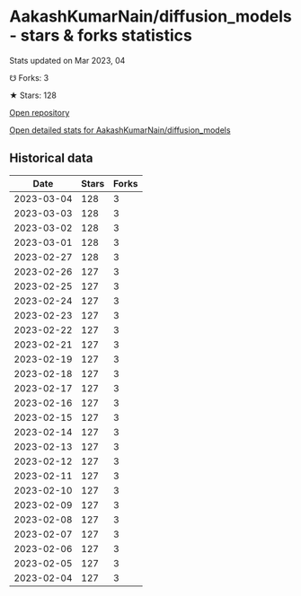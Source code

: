 # AakashKumarNain/diffusion_models - stars & forks statistics

Stats updated on Mar 2023, 04

☋ Forks: 3

★ Stars: 128

[Open repository](https://github.com/AakashKumarNain/diffusion_models)

[Open detailed stats for AakashKumarNain/diffusion_models](https://reviewgithub.com/rep/AakashKumarNain/diffusion_models)

## Historical data
| Date | Stars | Forks |
|------|-------|-------|
| 2023-03-04 | 128 | 3 | 
| 2023-03-03 | 128 | 3 | 
| 2023-03-02 | 128 | 3 | 
| 2023-03-01 | 128 | 3 | 
| 2023-02-27 | 128 | 3 | 
| 2023-02-26 | 127 | 3 | 
| 2023-02-25 | 127 | 3 | 
| 2023-02-24 | 127 | 3 | 
| 2023-02-23 | 127 | 3 | 
| 2023-02-22 | 127 | 3 | 
| 2023-02-21 | 127 | 3 | 
| 2023-02-19 | 127 | 3 | 
| 2023-02-18 | 127 | 3 | 
| 2023-02-17 | 127 | 3 | 
| 2023-02-16 | 127 | 3 | 
| 2023-02-15 | 127 | 3 | 
| 2023-02-14 | 127 | 3 | 
| 2023-02-13 | 127 | 3 | 
| 2023-02-12 | 127 | 3 | 
| 2023-02-11 | 127 | 3 | 
| 2023-02-10 | 127 | 3 | 
| 2023-02-09 | 127 | 3 | 
| 2023-02-08 | 127 | 3 | 
| 2023-02-07 | 127 | 3 | 
| 2023-02-06 | 127 | 3 | 
| 2023-02-05 | 127 | 3 | 
| 2023-02-04 | 127 | 3 | 

